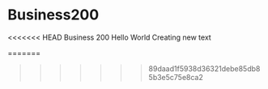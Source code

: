# Business200
<<<<<<< HEAD
Business 200 
Hello World
Creating new text

=======
>>>>>>> 89daad1f5938d36321debe85db85b3e5c75e8ca2
